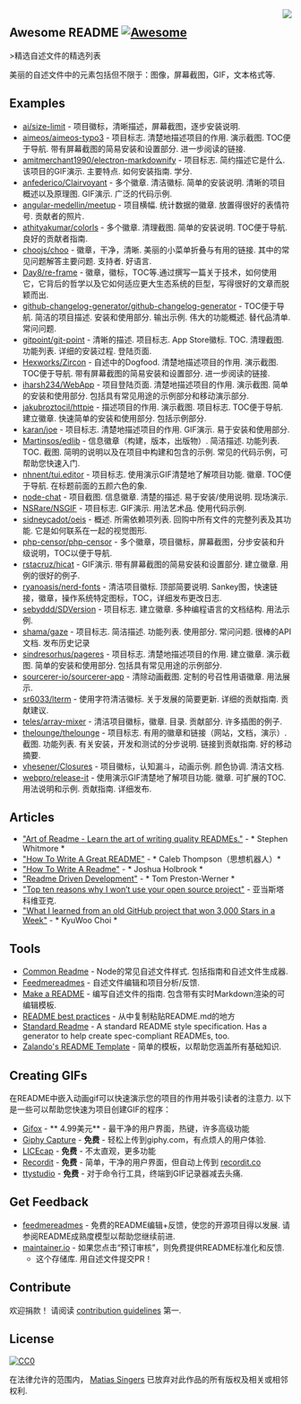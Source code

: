 <img src="https://raw.githubusercontent.com/matiassingers/awesome-readme/master/icon.png" align="right" />

## Awesome README [![Awesome](https://cdn.rawgit.com/sindresorhus/awesome/d7305f38d29fed78fa85652e3a63e154dd8e8829/media/badge.svg)](https://github.com/sindresorhus/awesome)
&gt;精选自述文件的精选列表

美丽的自述文件中的元素包括但不限于：图像，屏幕截图，GIF，文本格式等.

## Examples

- [ai/size-limit](https://github.com/ai/size-limit) - 项目徽标，清晰描述，屏幕截图，逐步安装说明.
- [aimeos/aimeos-typo3](https://github.com/aimeos/aimeos-typo3)   - 项目标志.  清楚地描述项目的作用.  演示截图.  TOC便于导航.  带有屏幕截图的简易安装和设置部分.  进一步阅读的链接.
- [amitmerchant1990/electron-markdownify](https://github.com/amitmerchant1990/electron-markdownify)   - 项目标志.  简约描述它是什么.  该项目的GIF演示.  主要特点.  如何安装指南.  学分.
- [anfederico/Clairvoyant](https://github.com/anfederico/Clairvoyant)   - 多个徽章.  清洁徽标.  简单的安装说明.  清晰的项目概述以及原理图.  GIF演示.  广泛的代码示例.
- [angular-medellin/meetup](https://github.com/angular-medellin/meetup)   - 项目横幅.  统计数据的徽章.  放置得很好的表情符号.  贡献者的照片.
- [athityakumar/colorls](https://github.com/athityakumar/colorls)   - 多个徽章.  清理截图.  简单的安装说明.  TOC便于导航.  良好的贡献者指南.
- [choojs/choo](https://github.com/choojs/choo)   - 徽章，干净，清晰.  美丽的小菜单折叠与有用的链接.  其中的常见问题解答主要问题.  支持者.  好语言.
- [Day8/re-frame](https://github.com/Day8/re-frame) - 徽章，徽标，TOC等.通过撰写一篇关于技术，如何使用它，它背后的哲学以及它如何适应更大生态系统的巨型，写得很好的文章而脱颖而出.
- [github-changelog-generator/github-changelog-generator](https://github.com/github-changelog-generator/github-changelog-generator)   -  TOC便于导航.  简洁的项目描述.  安装和使用部分.  输出示例.  伟大的功能概述.  替代品清单.  常问问题.
- [gitpoint/git-point](https://github.com/gitpoint/git-point)   - 清晰的描述.  项目标志.  App Store徽标.  TOC.  清理截图.  功能列表.  详细的安装过程.  登陆页面.
- [Hexworks/Zircon](https://github.com/Hexworks/zircon)   - 自述中的Dogfood.  清楚地描述项目的作用.  演示截图.  TOC便于导航.  带有屏幕截图的简易安装和设置部分.  进一步阅读的链接.
- [iharsh234/WebApp](https://github.com/iharsh234/WebApp)   - 项目登陆页面.  清楚地描述项目的作用.  演示截图.  简单的安装和使用部分.  包括具有常见用途的示例部分和移动演示部分.
- [jakubroztocil/httpie](https://github.com/jakubroztocil/httpie)   - 描述项目的作用.  演示截图.  项目标志.  TOC便于导航.  建立徽章.  快速简单的安装和使用部分.  包括示例部分.
- [karan/joe](https://github.com/karan/joe)   - 项目标志.  清楚地描述项目的作用.  GIF演示.  易于安装和使用部分.
- [Martinsos/edlib](https://github.com/Martinsos/edlib)   - 信息徽章（构建，版本，出版物）.  简洁描述.  功能列表.  TOC.  截图.  简明的说明以及在项目中构建和包含的示例.  常见的代码示例，可帮助您快速入门.
- [nhnent/tui.editor](https://github.com/nhnent/tui.editor)   - 项目标志.  使用演示GIF清楚地了解项目功能.  徽章.  TOC便于导航.  在标题前面的五颜六色的象.
- [node-chat](https://github.com/IgorAntun/node-chat)   - 项目截图.  信息徽章.  清楚的描述.  易于安装/使用说明.  现场演示.
- [NSRare/NSGIF](https://github.com/NSRare/NSGIF)   - 项目标志.  GIF演示.  用法艺术品.  使用代码示例.
- [sidneycadot/oeis](https://github.com/sidneycadot/oeis)   - 概述.  所需依赖项列表.  回购中所有文件的完整列表及其功能.  它是如何联系在一起的视觉图形.
- [php-censor/php-censor](https://github.com/php-censor/php-censor) - 多个徽章，项目徽标，屏幕截图，分步安装和升级说明，TOC以便于导航.
- [rstacruz/hicat](https://github.com/rstacruz/hicat)   -  GIF演示.  带有屏幕截图的简易安装和设置部分.  建立徽章.  用例的很好的例子.
- [ryanoasis/nerd-fonts](https://github.com/ryanoasis/nerd-fonts)   - 清洁项目徽标.  顶部简要说明.  Sankey图，快速链接，徽章，操作系统特定图标，TOC，详细发布更改日志.
- [sebyddd/SDVersion](https://github.com/sebyddd/SDVersion)   - 项目标志.  建立徽章.  多种编程语言的文档结构.  用法示例.
- [shama/gaze](https://github.com/shama/gaze)   - 项目标志.  简洁描述.  功能列表.  使用部分.  常问问题.  很棒的API文档.  发布历史记录
- [sindresorhus/pageres](https://github.com/sindresorhus/pageres)   - 项目标志.  清楚地描述项目的作用.  建立徽章.  演示截图.  简单的安装和使用部分.  包括具有常见用途的示例部分.
- [sourcerer-io/sourcerer-app](https://github.com/sourcerer-io/sourcerer-app)   - 清除动画截图.  定制的号召性用语徽章.  用法展示.
- [sr6033/lterm](https://github.com/sr6033/lterm)   - 使用字符清洁徽标.  关于发展的简要更新.  详细的贡献指南.  贡献建议.
- [teles/array-mixer](https://github.com/teles/array-mixer)   - 清洁项目徽标，徽章.  目录.  贡献部分.  许多插图的例子.
- [thelounge/thelounge](https://github.com/thelounge/thelounge)   - 项目标志.  有用的徽章和链接（网站，文档，演示）.  截图.  功能列表.  有关安装，开发和测试的分步说明.  链接到贡献指南.  好的移动摘要.
- [vhesener/Closures](https://github.com/vhesener/Closures)   - 项目徽标，认知漏斗，动画示例.  颜色协调.  清洁文档.
- [webpro/release-it](https://github.com/webpro/release-it)   - 使用演示GIF清楚地了解项目功能.  徽章.  可扩展的TOC.  用法说明和示例.  贡献指南.  详细发布.

## Articles

- ["Art of Readme - Learn the art of writing quality READMEs."](https://github.com/noffle/art-of-readme) -  * Stephen Whitmore *
- ["How To Write A Great README"](https://robots.thoughtbot.com/how-to-write-a-great-readme) -  * Caleb Thompson（思想机器人）*
- ["How To Write A Readme"](http://jfhbrook.github.io/2011/11/09/readmes.html) -  * Joshua Holbrook *
- ["Readme Driven Development"](http://tom.preston-werner.com/2010/08/23/readme-driven-development.html) -  * Tom Preston-Werner *
- ["Top ten reasons why I won’t use your open source project"](https://changelog.com/posts/top-ten-reasons-why-i-wont-use-your-open-source-project) - 亚当斯塔科维亚克.
- ["What I learned from an old GitHub project that won 3,000 Stars in a Week"](https://medium.freecodecamp.org/what-i-learned-from-an-old-github-project-that-won-3-000-stars-in-a-week-628349a5ee14) -  * KyuWoo Choi *

## Tools

- [Common Readme](https://github.com/noffle/common-readme)   -  Node的常见自述文件样式.  包括指南和自述文件生成器.
- [Feedmereadmes](https://github.com/lappleapple/feedmereadmes) - 自述文件编辑和项目分析/反馈.
- [Make a README](https://www.makeareadme.com/)   - 编写自述文件的指南.  包含带有实时Markdown渲染的可编辑模板.
- [README best practices](https://github.com/jehna/readme-best-practices) - 从中​​复制粘贴README.md的地方
- [Standard Readme](https://github.com/RichardLitt/standard-readme) - A standard README style specification. Has a generator to help create spec-compliant READMEs, too.
- [Zalando's README Template](https://github.com/zalando/zalando-howto-open-source/blob/master/READMEtemplate.md) - 简单的模板，以帮助您涵盖所有基础知识.

## Creating GIFs

 在README中嵌入动画gif可以快速演示您的项目的作用并吸引读者的注意力.  以下是一些可以帮助您快速为项目创建GIF的程序：

- [Gifox](https://gifox.io) -  ** 4.99美元**  - 最干净的用户界面，热键，许多高级功能
- [Giphy Capture](https://giphy.com/apps/giphycapture) -  **免费**  - 轻松上传到giphy.com，有点烦人的用户体验.
- [LICEcap](https://www.cockos.com/licecap/) -  **免费**  - 不太直观，更多功能
- [Recordit](http://recordit.co/) -  **免费**  - 简单，干净的用户界面，但自动上传到 [recordit.co](http://recordit.co)
- [ttystudio](https://github.com/chjj/ttystudio) -  **免费**  - 对于命令行工具，终端到GIF记录器减去头痛.

## Get Feedback

- [feedmereadmes](https://github.com/LappleApple/feedmereadmes)   - 免费的README编辑+反馈，使您的开源项目得以发展.  请参阅README成熟度模型以帮助您继续前进.
- [maintainer.io](https://maintainer.io/) - 如果您点击“预订审核”，则免费提供README标准化和反馈.
  - 这个存储库.  用自述文件提交PR！

## Contribute

欢迎捐款！
请阅读 [contribution guidelines](https://github.com/matiassingers/awesome-readme/blob/master/contributing.md) 第一.

## License

[![CC0](https://licensebuttons.net/p/zero/1.0/88x31.png)](https://creativecommons.org/publicdomain/zero/1.0/)

在法律允许的范围内， [Matias Singers](http://mts.io) 已放弃对此作品的所有版权及相关或相邻权利.
